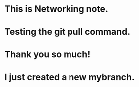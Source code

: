 # This is Networking note. 
# Testing the git pull command.
# Thank you so much!
# I just created a new mybranch.
